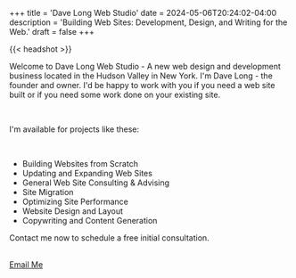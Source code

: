 +++
title = 'Dave Long Web Studio'
date = 2024-05-06T20:24:02-04:00
description = 'Building Web Sites: Development, Design, and Writing for the Web.'
draft = false
+++

{{< headshot >}}

Welcome to Dave Long Web Studio - A new web design and development business
located in the Hudson Valley in New York. I'm Dave Long - the founder and
owner. I'd be happy to work with you if you need a web site built or if you
need some work done on your existing site.

<br>

I'm available for projects like these:

<br>

  - Building Websites from Scratch</li>
  - Updating and Expanding Web Sites</li>
  - General Web Site Consulting & Advising</li>
  - Site Migration</li>
  - Optimizing Site Performance</li>
  - Website Design and Layout</li>
  - Copywriting and Content Generation</li>

<p class='txt-center'>Contact me now to schedule a free initial consultation.</p> 

<br>

<div>
    <a 
      href="mailto:davelongdev@gmail.com"
      class="btn btn-center"
    >
      Email Me
    </a>
</div>

<br>
